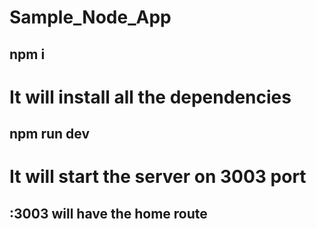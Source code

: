 # Sample_Node_App

##  npm i
# It will install all the dependencies

##  npm run dev
# It will start the server on 3003 port


## :3003 will have the home route

